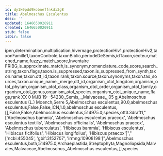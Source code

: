 ```yaml
---
id: dy1k0pdd9kobneffnkdi3g8
title: Abelmoschus Esculentus
desc: ''
updated: 1646650020911
created: 1646650020911
stub: false
isDir: false
---
```

ipen,determination,multiplication,hivernage,protectionHiv1,protectionHiv2,taxonFamille1,taxonControle,taxonBiblio,periodeDeSemis,idTaxon,secteur,matched_name,fuzzy_match_score,Inventaire FRIBG,is_approximate_match,is_synonym,nomenclature_code,score,search_string,taxon.flags,taxon.is_suppressed,taxon.is_suppressed_from_synth,taxon.name,taxon.ott_id,taxon.rank,taxon.source,taxon.synonyms,taxon.tax_sources,taxon.unique_name,_merge,ott_id,organism_otol_kingdom,organism_otol_phylum,organism_otol_class,organism_otol_order,organism_otol_family,organism_otol_genus,organism_otol_species,organism_otol_unique_name,flags,rank
XX 0 MJB 19--54230,,Semis,,,,Malvaceae,,,05 g,Abelmoschus esculentus (L.) Moench,Serre 5,Abelmoschus esculentus,90.0,abelmoschus esculentus,False,False,ICN,1.0,abelmoschus esculentus,[],False,False,Abelmoschus esculentus,514975.0,species,ott3.3draft1,"['Abelmoschus bammia', 'Abelmoschus esculentus praecox', 'Abelmoschus esculentus textilis', 'Abelmoschus officinalis', 'Abelmoschus praecox', 'Abelmoschus tuberculatus', 'Hibiscus bammia', 'Hibiscus esculentus', 'Hibiscus ficifolius', 'Hibiscus longifolius', 'Hibiscus praecox']","['ncbi:455045', 'gbif:3152707', 'irmng:10908198']",Abelmoschus esculentus,both,514975.0,Archaeplastida,Streptophyta,Magnoliopsida,Malvales,Malvaceae,Abelmoschus,,Abelmoschus esculentus,[],species
